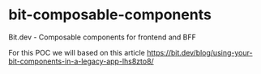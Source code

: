 # bit-composable-components
Bit.dev - Composable components for frontend and BFF

For this POC we will based on this article https://bit.dev/blog/using-your-bit-components-in-a-legacy-app-lhs8zto8/


